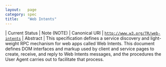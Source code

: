 ```yaml
---
layout:   page
category: spec
title:    "Web Intents"
---
```


| Current Status | Note (NOTE)
| Canonical URI | [`http://www.w3.org/TR/web-intents`](http://www.w3.org/TR/web-intents)
| Abstract | This specification defines a service discovery and light-weight RPC mechanism for web apps called Web Intents. This document defines DOM interfaces and markup used by client and service pages to create, receive, and reply to Web Intents messages, and the procedures the User Agent carries out to facilitate that process.